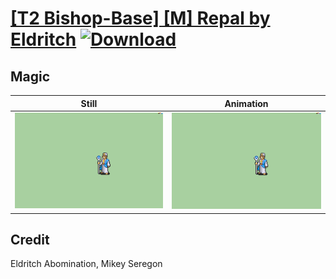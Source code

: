 # [\[T2 Bishop-Base\] \[M\] Repal by Eldritch](./) [![Download](https://img.shields.io/badge/Download--red?style=social&logo=github)](https://minhaskamal.github.io/DownGit/#/home?url=https://github.com/Klokinator/FE-Repo/tree/main/Battle%20Animations%2FMagi%20-%20Holy-Type%2F%5BT2%20Bishop-Base%5D%20%5BM%5D%20Repal%20by%20Eldritch%2F6.%20Magic)

## Magic

| Still | Animation |
| :---: | :-------: |
| ![Magic still](./Magic_000.png) | ![Magic](./Magic.gif) |

## Credit

Eldritch Abomination, Mikey Seregon
